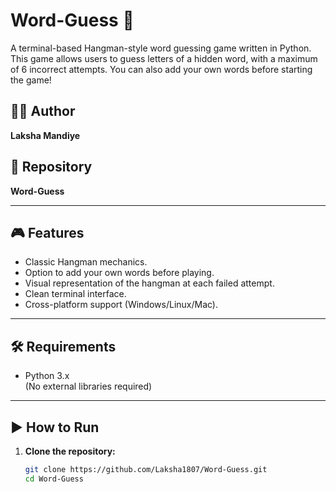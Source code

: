 # Word-Guess 🎯

A terminal-based Hangman-style word guessing game written in Python. This game allows users to guess letters of a hidden word, with a maximum of 6 incorrect attempts. You can also add your own words before starting the game!

## 🧑‍💻 Author
**Laksha Mandiye**

## 📁 Repository
**Word-Guess**

---

## 🎮 Features

- Classic Hangman mechanics.
- Option to add your own words before playing.
- Visual representation of the hangman at each failed attempt.
- Clean terminal interface.
- Cross-platform support (Windows/Linux/Mac).

---

## 🛠️ Requirements

- Python 3.x  
(No external libraries required)

---

## ▶️ How to Run

1. **Clone the repository:**
   ```bash
   git clone https://github.com/Laksha1807/Word-Guess.git
   cd Word-Guess
